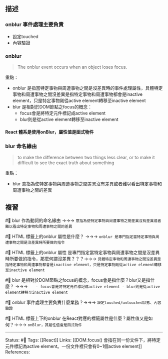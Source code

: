 
## 描述



### onblur 事件處理主要負責

- 設定touched
- 內容驗證



### onblur

> The onblur event occurs when an object loses focus.

重點：
- onblur 是指當特定事物與周遭事物之間是沒差異時的事件處理屬性，具體特定事物和周遭事物之間沒差異是指特定事物和周遭事物都會是inactive element，只是特定事物剛從active element轉移至inactive element
- blur 是相對於DOM節點之focus的概念：
	- focus會是將特定元件標記成active element
	- blur則是從active element轉移至inactive element


#### React 體系是使用onBlur，屬性值是函式物件

### blur 命名緣由


> to make the difference between two things less clear, or to make it difficult to see the exact truth about something

重點：
- blur 意指為使特定事物與周遭事物之間差異沒有差異或者難以看出特定事物和周遭事物之間的差異

## 複習

#🧠 blur 作為動詞的命名緣由 ->->-> `意指為使特定事物與周遭事物之間差異沒有差異或者難以看出特定事物和周遭事物之間的差異`
<!--SR:!2022-10-25,3,250-->

#🧠 HTML 標籤上的onblur 屬性是什麼？ ->->-> `onblur 是專門指定當特定事物與周遭事物之間是沒差異時所要做的指令`
<!--SR:!2022-11-03,9,250-->

#🧠 HTML 標籤上的onblur 屬性 是專門指定當特定事物與周遭事物之間是沒差異時所要做的指令，那麼何謂沒差異？？？->->-> `具體特定事物和周遭事物之間沒差異是指特定事物和周遭事物都會是inactive element，只是特定事物剛從active element轉移至inactive element`
<!--SR:!2022-10-25,3,250-->

#🧠 blur 是相對於DOM節點之focus的概念，focus會是指什麼？blur又是指什麼？ ->->-> `	- focus會是將特定元件標記成active element - blur則是從active element轉移至inactive element`
<!--SR:!2022-11-04,10,250-->

#🧠 onblur 事件處理主要負責什麼業務？->->-> `設定touched/untouched狀態、內容驗證`
<!--SR:!2022-10-27,2,230-->

#🧠 HTML 標籤上下的onblur 在React對應的標籤屬性是什麼？屬性值又是如何？->->-> `onBlur，其屬性值會是函式物件`
<!--SR:!2022-11-04,10,250-->




---
Status: #🌱 
Tags:
[[React]]
Links:
[[DOM.focus() 會指在同一份文件下，將特定元件標記為active element。一份文件裡只會有0~1個active element]]
References:
